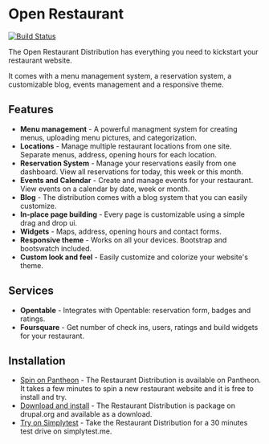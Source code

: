 Open Restaurant
=========

[![Build Status](https://travis-ci.org/openrestaurant/restaurant.svg?branch=7.x-1.x)](https://travis-ci.org/openrestaurant/restaurant)

The Open Restaurant Distribution has everything you need to kickstart your restaurant website.

It comes with a menu management system, a reservation system, a customizable blog, events management and a responsive theme.

## Features

* **Menu management** - A powerful managment system for creating menus, uploading menu pictures, and categorization.
* **Locations** - Manage multiple restaurant locations from one site. Separate menus, address, opening hours for each location.
* **Reservation System** - Manage your reservations easily from one dashboard. View all reservations for today, this week or this month.
* **Events and Calendar** - Create and manage events for your restaurant. View events on a calendar by date, week or month.
* **Blog** - The distribution comes with a blog system that you can easily customize.
* **In-place page building** - Every page is customizable using a simple drag and drop ui.
* **Widgets** - Maps, address, opening hours and contact forms.
* **Responsive theme** - Works on all your devices. Bootstrap and bootswatch included.
* **Custom look and feel** - Easily customize and colorize your website's theme.

## Services

* **Opentable** - Integrates with Opentable: reservation form, badges and ratings.
* **Foursquare** - Get number of check ins, users, ratings and build widgets for your restaurant.

## Installation

* [Spin on Pantheon](https://dashboard.getpantheon.com/products/restaurant/spinup) - The Restaurant Distribution is available on Pantheon. It takes a few minutes to spin a new restaurant website and it is free to install and try.
* [Download and install](https://www.drupal.org/project/restaurant) - The Restaurant Distribution is package on drupal.org and available as a download.
* [Try on Simplytest](http://simplytest.me/project/restaurant) - Take the Restaurant Distribution for a 30 minutes test drive on simplytest.me.
